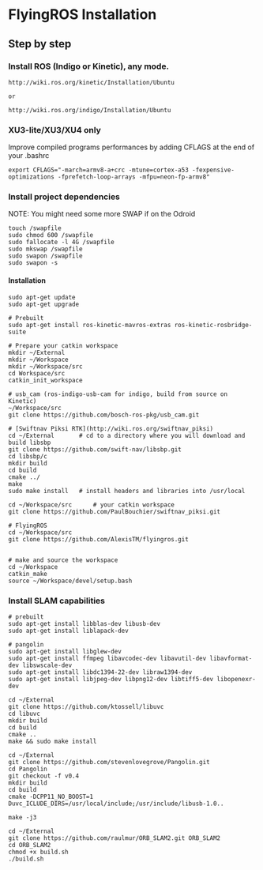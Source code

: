 FlyingROS Installation
=============

## Step by step

### Install ROS (Indigo or Kinetic), any mode.

```
http://wiki.ros.org/kinetic/Installation/Ubuntu

or

http://wiki.ros.org/indigo/Installation/Ubuntu
```

### XU3-lite/XU3/XU4 only

Improve compiled programs performances by adding CFLAGS at the end of your .bashrc

```
export CFLAGS="-march=armv8-a+crc -mtune=cortex-a53 -fexpensive-optimizations -fprefetch-loop-arrays -mfpu=neon-fp-armv8"
```

### Install project dependencies 

NOTE: You might need some more SWAP if on the Odroid

```
touch /swapfile
sudo chmod 600 /swapfile
sudo fallocate -l 4G /swapfile
sudo mkswap /swapfile
sudo swapon /swapfile
sudo swapon -s
```


#### Installation

```
sudo apt-get update
sudo apt-get upgrade

# Prebuilt
sudo apt-get install ros-kinetic-mavros-extras ros-kinetic-rosbridge-suite 

# Prepare your catkin workspace
mkdir ~/External
mkdir ~/Workspace
mkdir ~/Workspace/src
cd Workspace/src
catkin_init_workspace

# usb_cam (ros-indigo-usb-cam for indigo, build from source on Kinetic)
~/Workspace/src
git clone https://github.com/bosch-ros-pkg/usb_cam.git

# [Swiftnav Piksi RTK](http://wiki.ros.org/swiftnav_piksi)
cd ~/External       # cd to a directory where you will download and build libsbp
git clone https://github.com/swift-nav/libsbp.git
cd libsbp/c
mkdir build
cd build
cmake ../
make
sudo make install   # install headers and libraries into /usr/local

cd ~/Workspace/src      # your catkin workspace
git clone https://github.com/PaulBouchier/swiftnav_piksi.git

# FlyingROS
cd ~/Workspace/src
git clone https://github.com/AlexisTM/flyingros.git


# make and source the workspace
cd ~/Workspace 
catkin_make
source ~/Workspace/devel/setup.bash
```


### Install SLAM capabilities

```
# prebuilt
sudo apt-get install libblas-dev libusb-dev
sudo apt-get install liblapack-dev

# pangolin 
sudo apt-get install libglew-dev
sudo apt-get install ffmpeg libavcodec-dev libavutil-dev libavformat-dev libswscale-dev
sudo apt-get install libdc1394-22-dev libraw1394-dev
sudo apt-get install libjpeg-dev libpng12-dev libtiff5-dev libopenexr-dev

cd ~/External
git clone https://github.com/ktossell/libuvc
cd libuvc
mkdir build
cd build
cmake ..
make && sudo make install

cd ~/External
git clone https://github.com/stevenlovegrove/Pangolin.git
cd Pangolin
git checkout -f v0.4
mkdir build
cd build
cmake -DCPP11_NO_BOOST=1 Duvc_ICLUDE_DIRS=/usr/local/include;/usr/include/libusb-1.0..

make -j3 

cd ~/External
git clone https://github.com/raulmur/ORB_SLAM2.git ORB_SLAM2
cd ORB_SLAM2
chmod +x build.sh
./build.sh

```
